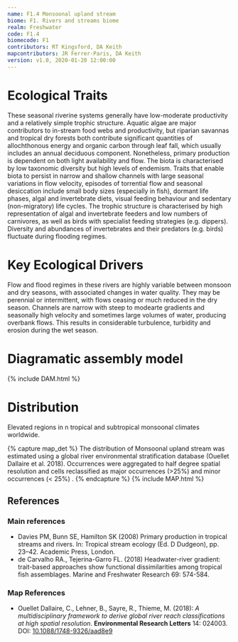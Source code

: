 ```yaml
---
name: F1.4 Monsoonal upland stream
biome: F1. Rivers and streams biome
realm: Freshwater
code: F1.4
biomecode: F1
contributors: RT Kingsford, DA Keith
mapcontributors: JR Ferrer-Paris, DA Keith
version: v1.0, 2020-01-20 12:00:00
---
```

# Ecological Traits
 
These seasonal riverine systems generally have low-moderate productivity and a relatively simple trophic structure. Aquatic algae are major contributors to in-stream food webs and productivity, but  riparian savannas and tropical dry forests both contribute significant quantities of allochthonous energy and organic carbon through leaf fall, which usually includes an annual deciduous component. Nonetheless, primary production is dependent on both light availability and flow. The biota is characterised by low taxonomic diversity but high levels of endemism. Traits that enable biota to persist in narrow and shallow channels with large seasonal variations in flow velocity, episodes of torrential flow and seasonal desiccation include small body sizes (especially in fish), dormant life phases, algal and invertebrate diets, visual feeding behaviour and sedentary (non-migratory) life cycles. The trophic structure is characterised by high representation of algal and invertebrate feeders and low numbers of carnivores, as well as birds with specialist feeding strategies (e.g. dippers). Diversity and abundances of invertebrates and their predators (e.g. birds) fluctuate during flooding regimes.
 
# Key Ecological Drivers
 
Flow and flood regimes in these rivers are highly variable between monsoon and dry seasons, with associated changes in water quality. They may be perennial or intermittent, with flows ceasing or much reduced in the dry season. Channels are narrow with steep to modearte gradients and seasonally high velocity and sometimes large volumes of water, producing overbank flows. This  results in considerable turbulence, turbidity and erosion during the wet season.
 
# Diagramatic assembly model
 
{% include DAM.html %}
 
# Distribution
 
Elevated regions in n tropical and subtropical monsoonal climates worldwide.

{% capture map_det %}
The distribution of Monsoonal upland stream was estimated using a global river environmental stratification database (Ouellet Dallaire et al. 2018). Occurrences were aggregated to half degree spatial resolution and cells reclassified as major occurrences (>25%) and minor occurrences (< 25%) .
{% endcapture %}
{% include MAP.html %}

## References
### Main references
* Davies PM, Bunn SE, Hamilton SK (2008) Primary production in tropical streams and rivers. In: Tropical stream ecology (Ed. D Dudgeon), pp. 23–42. Academic Press, London.
* de Carvalho RA., Tejerina-Garro FL. (2018) Headwater-river gradient: trait-based approaches show functional dissimilarities among tropical fish assemblages. Marine and Freshwater Research 69: 574-584.
### Map References
* Ouellet Dallaire, C., Lehner, B., Sayre, R., Thieme, M. (2018): *A multidisciplinary framework to derive global river reach classifications at high spatial resolution*. **Environmental Research Letters** 14: 024003. DOI: [10.1088/1748-9326/aad8e9](https://doi.org/10.1088/1748-9326/aad8e9)
